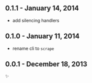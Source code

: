 0.1.1 - January 14, 2014
-------------------------
- add silencing handlers

0.1.0 - January 11, 2014
-------------------------
- rename cli to `scrape`

0.0.1 - December 18, 2013
-------------------------
:sparkles: